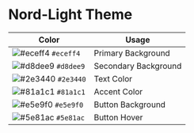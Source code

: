 # Nord-Light Theme

| Color                         | Usage              |
|-------------------------------|--------------------|
| ![#eceff4](https://place-hold.it/15/eceff4/eceff4) `#eceff4` | Primary Background |
| ![#d8dee9](https://place-hold.it/15/d8dee9/d8dee9) `#d8dee9` | Secondary Background |
| ![#2e3440](https://place-hold.it/15/2e3440/2e3440) `#2e3440` | Text Color |
| ![#81a1c1](https://place-hold.it/15/81a1c1/81a1c1) `#81a1c1` | Accent Color |
| ![#e5e9f0](https://place-hold.it/15/e5e9f0/e5e9f0) `#e5e9f0` | Button Background |
| ![#5e81ac](https://place-hold.it/15/5e81ac/5e81ac) `#5e81ac` | Button Hover |
